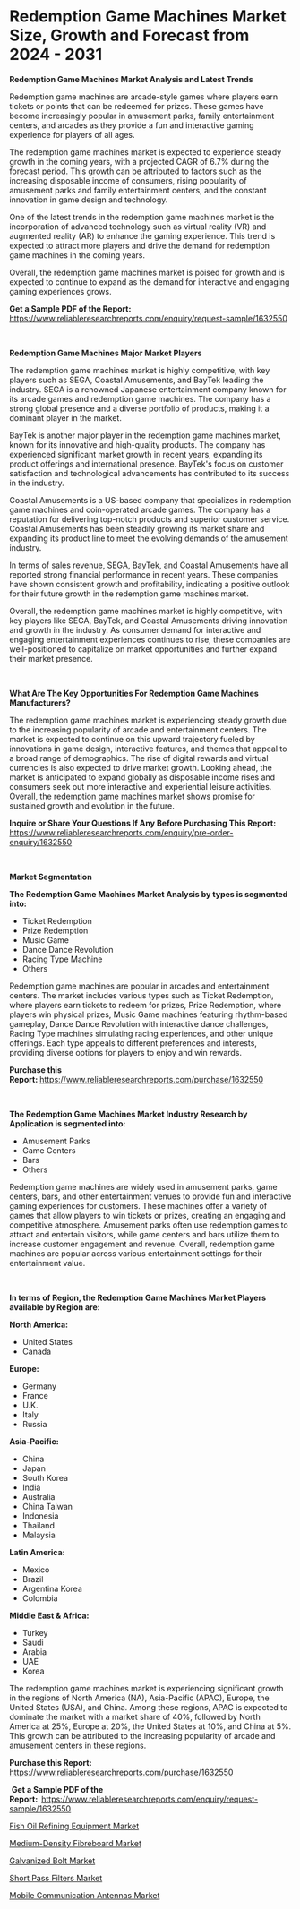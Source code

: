 <p><h1>Redemption Game Machines Market Size, Growth and Forecast from 2024 - 2031</h1></p><p><strong>Redemption Game Machines Market Analysis and Latest Trends</strong></p>
<p><p>Redemption game machines are arcade-style games where players earn tickets or points that can be redeemed for prizes. These games have become increasingly popular in amusement parks, family entertainment centers, and arcades as they provide a fun and interactive gaming experience for players of all ages.</p><p>The redemption game machines market is expected to experience steady growth in the coming years, with a projected CAGR of 6.7% during the forecast period. This growth can be attributed to factors such as the increasing disposable income of consumers, rising popularity of amusement parks and family entertainment centers, and the constant innovation in game design and technology.</p><p>One of the latest trends in the redemption game machines market is the incorporation of advanced technology such as virtual reality (VR) and augmented reality (AR) to enhance the gaming experience. This trend is expected to attract more players and drive the demand for redemption game machines in the coming years.</p><p>Overall, the redemption game machines market is poised for growth and is expected to continue to expand as the demand for interactive and engaging gaming experiences grows.</p></p>
<p><strong>Get a Sample PDF of the Report:&nbsp;</strong> <a href="https://www.reliableresearchreports.com/enquiry/request-sample/1632550">https://www.reliableresearchreports.com/enquiry/request-sample/1632550</a></p>
<p>&nbsp;</p>
<p><strong>Redemption Game Machines Major Market Players</strong></p>
<p><p>The redemption game machines market is highly competitive, with key players such as SEGA, Coastal Amusements, and BayTek leading the industry. SEGA is a renowned Japanese entertainment company known for its arcade games and redemption game machines. The company has a strong global presence and a diverse portfolio of products, making it a dominant player in the market.</p><p>BayTek is another major player in the redemption game machines market, known for its innovative and high-quality products. The company has experienced significant market growth in recent years, expanding its product offerings and international presence. BayTek's focus on customer satisfaction and technological advancements has contributed to its success in the industry.</p><p>Coastal Amusements is a US-based company that specializes in redemption game machines and coin-operated arcade games. The company has a reputation for delivering top-notch products and superior customer service. Coastal Amusements has been steadily growing its market share and expanding its product line to meet the evolving demands of the amusement industry.</p><p>In terms of sales revenue, SEGA, BayTek, and Coastal Amusements have all reported strong financial performance in recent years. These companies have shown consistent growth and profitability, indicating a positive outlook for their future growth in the redemption game machines market.</p><p>Overall, the redemption game machines market is highly competitive, with key players like SEGA, BayTek, and Coastal Amusements driving innovation and growth in the industry. As consumer demand for interactive and engaging entertainment experiences continues to rise, these companies are well-positioned to capitalize on market opportunities and further expand their market presence.</p></p>
<p>&nbsp;</p>
<p><strong>What Are The Key Opportunities For Redemption Game Machines Manufacturers?</strong></p>
<p><p>The redemption game machines market is experiencing steady growth due to the increasing popularity of arcade and entertainment centers. The market is expected to continue on this upward trajectory fueled by innovations in game design, interactive features, and themes that appeal to a broad range of demographics. The rise of digital rewards and virtual currencies is also expected to drive market growth. Looking ahead, the market is anticipated to expand globally as disposable income rises and consumers seek out more interactive and experiential leisure activities. Overall, the redemption game machines market shows promise for sustained growth and evolution in the future.</p></p>
<p><strong>Inquire or Share Your Questions If Any Before Purchasing This Report:</strong> <a href="https://www.reliableresearchreports.com/enquiry/pre-order-enquiry/1632550">https://www.reliableresearchreports.com/enquiry/pre-order-enquiry/1632550</a></p>
<p>&nbsp;</p>
<p><strong>Market Segmentation</strong></p>
<p><strong>The Redemption Game Machines Market Analysis by types is segmented into:</strong></p>
<p><ul><li>Ticket Redemption</li><li>Prize Redemption</li><li>Music Game</li><li>Dance Dance Revolution</li><li>Racing Type Machine</li><li>Others</li></ul></p>
<p><p>Redemption game machines are popular in arcades and entertainment centers. The market includes various types such as Ticket Redemption, where players earn tickets to redeem for prizes, Prize Redemption, where players win physical prizes, Music Game machines featuring rhythm-based gameplay, Dance Dance Revolution with interactive dance challenges, Racing Type machines simulating racing experiences, and other unique offerings. Each type appeals to different preferences and interests, providing diverse options for players to enjoy and win rewards.</p></p>
<p><strong>Purchase this Report:&nbsp;</strong><a href="https://www.reliableresearchreports.com/purchase/1632550">https://www.reliableresearchreports.com/purchase/1632550</a></p>
<p>&nbsp;</p>
<p><strong>The Redemption Game Machines Market Industry Research by Application is segmented into:</strong></p>
<p><ul><li>Amusement Parks</li><li>Game Centers</li><li>Bars</li><li>Others</li></ul></p>
<p><p>Redemption game machines are widely used in amusement parks, game centers, bars, and other entertainment venues to provide fun and interactive gaming experiences for customers. These machines offer a variety of games that allow players to win tickets or prizes, creating an engaging and competitive atmosphere. Amusement parks often use redemption games to attract and entertain visitors, while game centers and bars utilize them to increase customer engagement and revenue. Overall, redemption game machines are popular across various entertainment settings for their entertainment value.</p></p>
<p>&nbsp;</p>
<p><strong>In terms of Region, the Redemption Game Machines Market Players available by Region are:</strong></p>
<p>
    <p> <strong> North America: </strong>
        <ul>
            <li>United States</li>
            <li>Canada</li>
        </ul>
        </p> 
    <p> <strong> Europe: </strong>
        <ul>
            <li>Germany</li>
            <li>France</li>
            <li>U.K.</li>
            <li>Italy</li>
            <li>Russia</li>
        </ul>
        </p> 
    <p> <strong> Asia-Pacific: </strong>
        <ul>
            <li>China</li>
            <li>Japan</li>
            <li>South Korea</li>
            <li>India</li>
            <li>Australia</li>
            <li>China Taiwan</li>
            <li>Indonesia</li>
            <li>Thailand</li>
            <li>Malaysia</li>
        </ul>
        </p> 
    <p> <strong> Latin America: </strong>
        <ul>
            <li>Mexico</li>
            <li>Brazil</li>
            <li>Argentina Korea</li>
            <li>Colombia</li>
        </ul>
        </p> 
    <p> <strong> Middle East & Africa: </strong>
        <ul>
            <li>Turkey</li>
            <li>Saudi</li>
            <li>Arabia</li>
            <li>UAE</li>
            <li>Korea</li>
        </ul>
    </p>
    </p>
<p><p>The redemption game machines market is experiencing significant growth in the regions of North America (NA), Asia-Pacific (APAC), Europe, the United States (USA), and China. Among these regions, APAC is expected to dominate the market with a market share of 40%, followed by North America at 25%, Europe at 20%, the United States at 10%, and China at 5%. This growth can be attributed to the increasing popularity of arcade and amusement centers in these regions.</p></p>
<p><strong>Purchase this Report: </strong><a href="https://www.reliableresearchreports.com/purchase/1632550">https://www.reliableresearchreports.com/purchase/1632550</a></p>
<p>&nbsp;<strong>Get a Sample PDF of the Report:&nbsp;&nbsp;</strong><a href="https://www.reliableresearchreports.com/enquiry/request-sample/1632550">https://www.reliableresearchreports.com/enquiry/request-sample/1632550</a></p>
<p><strong></strong></p>
<p><p><a href="https://crocus-run-b5a.notion.site/Fish-Oil-Refining-Equipment-Market-Research-Report-Unlocks-Analysis-on-the-Market-Financial-Status--99068bea880f412282ec21011207c11e">Fish Oil Refining Equipment Market</a></p><p><a href="https://metal-farmhouse-e95.notion.site/Medium-Density-Fibreboard-Market-A-Comprehensive-Report-of-its-Market-Share-Growth-Trends-2024--7397c8d794f94dccbdb71e349228c476">Medium-Density Fibreboard Market</a></p><p><a href="https://view.publitas.com/reportprime-1/galvanized-bolt-market-research-report-provides-critical-insights-that-can-help-shape-business-development-and-investment-strategies/">Galvanized Bolt Market</a></p><p><a href="https://view.publitas.com/reportprime-1/short-pass-filters-market-with-the-goal-of-estimating-the-market-size-and-future-growth-potential-of-various-market-segments-based-on-component-applications-end-user-and-region/">Short Pass Filters Market</a></p><p><a href="https://gratis-rainforest-2ca.notion.site/Global-Mobile-Communication-Antennas-Market-by-Types-Applications-and-Major-Players-with-Regional-4bcef28b6e894c389fb25bfd300ddc6a">Mobile Communication Antennas Market</a></p></p>